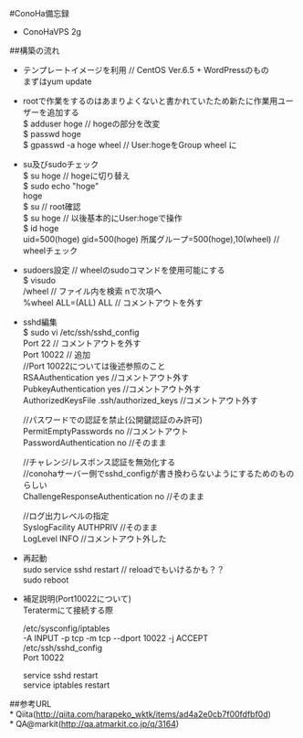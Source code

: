 #ConoHa備忘録
* ConoHaVPS 2g

 ##構築の流れ
  * テンプレートイメージを利用 // CentOS Ver.6.5 + WordPressのもの  
      まずはyum update    

  * rootで作業をするのはあまりよくないと書かれていたため新たに作業用ユーザーを追加する  
      $ adduser hoge // hogeの部分を改変  
      $ passwd hoge  
      $ gpasswd -a hoge wheel // User:hogeをGroup wheel に    

  * su及びsudoチェック  
      $ su hoge // hogeに切り替え  
      $ sudo echo "hoge"  
      hoge  
      $ su // root確認  
      $ su hoge // 以後基本的にUser:hogeで操作  
      $ id hoge  
      uid=500(hoge) gid=500(hoge) 所属グループ=500(hoge),10(wheel) // wheelチェック    

  * sudoers設定 // wheelのsudoコマンドを使用可能にする  
      $ visudo  
      /wheel // ファイル内を検索 nで次項へ  
      %wheel	ALL=(ALL)	ALL // コメントアウトを外す    

  * sshd編集  
      $ sudo vi /etc/ssh/sshd_config  
      Port 22 // コメントアウトを外す  
      Port 10022 // 追加  
      //Port 10022については後述参照のこと  
      RSAAuthentication yes //コメントアウト外す  
      PubkeyAuthentication yes //コメントアウト外す  
      AuthorizedKeysFile      .ssh/authorized_keys //コメントアウト外す    

      //パスワードでの認証を禁止(公開鍵認証のみ許可)  
      PermitEmptyPasswords no //コメントアウト  
      PasswordAuthentication no //そのまま    

      //チャレンジ/レスポンス認証を無効化する  
      //conohaサーバー側でsshd_configが書き換わらないようにするためのものらしい  
      ChallengeResponseAuthentication no //そのまま    

      //ログ出力レベルの指定  
      SyslogFacility AUTHPRIV //そのまま  
      LogLevel INFO //コメントアウト外した    

  * 再起動  
      sudo service sshd restart // reloadでもいけるかも？？  
      sudo reboot  

  * 補足説明(Port10022について)  
      Teratermにて接続する際  

      /etc/sysconfig/iptables  
      -A INPUT -p tcp -m tcp --dport 10022 -j ACCEPT  
      /etc/ssh/sshd_config  
      Port 10022  

     service sshd restart  
     service iptables restart  

  ##参考URL  
    *   Qiita(http://qiita.com/harapeko_wktk/items/ad4a2e0cb7f00fdfbf0d)  
    * QA@markit(http://qa.atmarkit.co.jp/q/3164)

